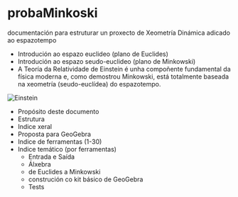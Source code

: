 # probaMinkoski
documentación para estruturar un proxecto de Xeometría Dinámica adicado ao espazotempo

*  Introdución ao espazo euclideo (plano de Euclides)
*  Introdución ao espazo seudo-euclideo (plano de Minkowski)
  *  A Teoría da Relatividade de Einstein é unha compoñente fundamental da física moderna e, como demostrou Minkowski, está totalmente baseada na xeometría (seudo-euclídea) do espazotempo.

![Einstein](https://upload.wikimedia.org/wikipedia/commons/thumb/3/3e/Einstein_1921_by_F_Schmutzer_-_restoration.jpg/220px-Einstein_1921_by_F_Schmutzer_-_restoration.jpg "O amigo Einstein")
 
* Propósito deste documento
* Estrutura
* Indice xeral
* Proposta para GeoGebra
* Indice de ferramentas (1-30)
* Indice temático (por ferramentas) 
  * Entrada  e Saída
  * Álxebra
  * de Euclides a Minkowski
  * construción co kit básico de GeoGebra
  * Tests
